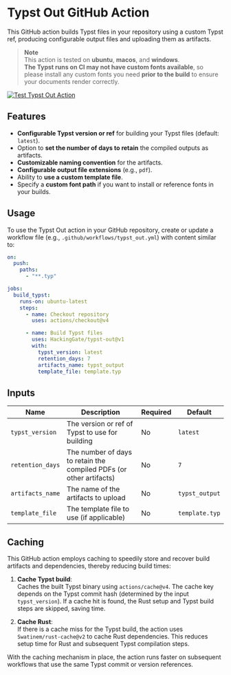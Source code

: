 # Typst Out GitHub Action

This GitHub action builds Typst files in your repository using a custom Typst ref, producing configurable output files and uploading them as artifacts.

> **Note**  
> This action is tested on **ubuntu**, **macos**, and **windows**.  
> **The Typst runs on CI may not have custom fonts available**, so please install any custom fonts you need **prior to the build** to ensure your documents render correctly.

[![Test Typst Out Action](https://github.com/HackingGate/typst-out/actions/workflows/test_typst_out_action.yml/badge.svg)](https://github.com/HackingGate/typst-out/actions/workflows/test_typst_out_action.yml)

## Features

- **Configurable Typst version or ref** for building your Typst files (default: `latest`).
- Option to **set the number of days to retain** the compiled outputs as artifacts.
- **Customizable naming convention** for the artifacts.
- **Configurable output file extensions** (e.g., `pdf`).
- Ability to **use a custom template file**.
- Specify a **custom font path** if you want to install or reference fonts in your builds.

## Usage

To use the Typst Out action in your GitHub repository, create or update a workflow file (e.g., `.github/workflows/typst_out.yml`) with content similar to:

```yaml
on:
  push:
    paths:
      - "**.typ"

jobs:
  build_typst:
    runs-on: ubuntu-latest
    steps:
      - name: Checkout repository
        uses: actions/checkout@v4

      - name: Build Typst files
        uses: HackingGate/typst-out@v1
        with:
          typst_version: latest
          retention_days: 7
          artifacts_name: typst_output
          template_file: template.typ
```

## Inputs

| Name                | Description                                                               | Required | Default        |
|---------------------|---------------------------------------------------------------------------|----------|----------------|
| `typst_version`     | The version or ref of Typst to use for building                           | No       | `latest`       |
| `retention_days`    | The number of days to retain the compiled PDFs (or other artifacts)       | No       | `7`            |
| `artifacts_name`    | The name of the artifacts to upload                                       | No       | `typst_output` |
| `template_file`     | The template file to use (if applicable)                                  | No       | `template.typ` |

## Caching

This GitHub action employs caching to speedily store and recover build artifacts and dependencies, thereby reducing build times:

1. **Cache Typst build**:  
   Caches the built Typst binary using `actions/cache@v4`. The cache key depends on the Typst commit hash (determined by the input `typst_version`). If a cache hit is found, the Rust setup and Typst build steps are skipped, saving time.

2. **Cache Rust**:  
   If there is a cache miss for the Typst build, the action uses `Swatinem/rust-cache@v2` to cache Rust dependencies. This reduces setup time for Rust and subsequent Typst compilation steps.

With the caching mechanism in place, the action runs faster on subsequent workflows that use the same Typst commit or version references.
